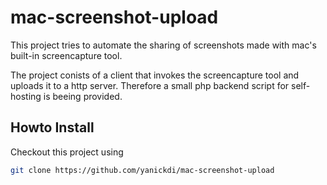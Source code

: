 # mac-screenshot-upload

This project tries to automate the sharing of screenshots made with mac's built-in screencapture tool.

The project conists of a client that invokes the screencapture tool and uploads it to a http server. Therefore a small php backend script for self-hosting is beeing provided.

## Howto Install
Checkout this project using
```bash
git clone https://github.com/yanickdi/mac-screenshot-upload

```
